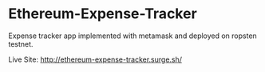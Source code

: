 # Ethereum-Expense-Tracker
Expense tracker app implemented with metamask and deployed on ropsten testnet.

Live Site:
http://ethereum-expense-tracker.surge.sh/

